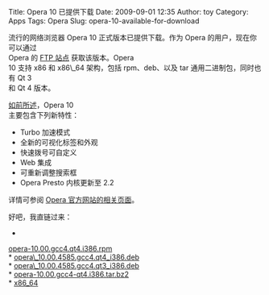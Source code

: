 Title: Opera 10 已提供下载
Date: 2009-09-01 12:35
Author: toy
Category: Apps
Tags: Opera
Slug: opera-10-available-for-download

流行的网络浏览器 Opera 10 正式版本已提供下载。作为 Opera
的用户，现在你可以通过  
Opera 的 [FTP 站点](ftp://ftp.opera.com/pub/opera/linux/1000/final/)
获取该版本。Opera  
10 支持 x86 和 x86\\\_64 架构，包括 rpm、deb、以及 tar
通用二进制包，同时也有 Qt 3  
和 Qt 4 版本。

[如前所述](http://linuxtoy.org/archives/opera-10-beta-1-released.html)，Opera
10  
主要包含下列新特性：

* Turbo 加速模式  
* 全新的可视化标签和外观  
* 快速拨号可自定义  
* Web 集成  
* 可重新调整搜索框  
* Opera Presto 内核更新至 2.2

详情可参阅 [Opera 官方网站的相关页面](http://www.opera.com/browser/)。

好吧，我直链过来：

*
[opera-10.00.gcc4.qt4.i386.rpm](ftp://ftp.opera.com/pub/opera/linux/1000/final/en/i386/opera-10.00.gcc4.qt4.i386.rpm)  
*
[opera\\\_10.00.4585.gcc4.qt4\_i386.deb](ftp://ftp.opera.com/pub/opera/linux/1000/final/en/i386/opera\_10.00.4585.gcc4.qt4\_i386.deb)  
*
[opera\\\_10.00.4585.gcc4.qt3\_i386.deb](ftp://ftp.opera.com/pub/opera/linux/1000/final/en/i386/opera\_10.00.4585.gcc4.qt3\_i386.deb)  
*
[opera-10.00.gcc4-qt4.i386.tar.bz2](ftp://ftp.opera.com/pub/opera/linux/1000/final/en/i386/opera-10.00.gcc4-qt4.i386.tar.bz2)  
*
[x86\_64](ftp://ftp.opera.com/pub/opera/linux/1000/final/en/x86\_64/)
